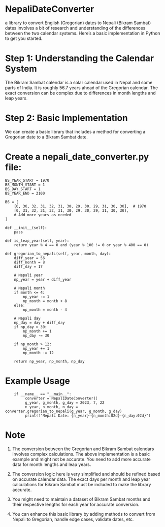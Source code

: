 # NepaliDateConverter
 a library to convert English (Gregorian) dates to Nepali (Bikram Sambat) dates involves a bit of research and understanding of the differences between the two calendar systems. Here’s a basic implementation in Python to get you started.


# Step 1: Understanding the Calendar System
The Bikram Sambat calendar is a solar calendar used in Nepal and some parts of India. It is roughly 56.7 years ahead of the Gregorian calendar. The exact conversion can be complex due to differences in month lengths and leap years.

# Step 2: Basic Implementation
We can create a basic library that includes a method for converting a Gregorian date to a Bikram Sambat date.

# Create a nepali_date_converter.py file:

    BS_YEAR_START = 1970
    BS_MONTH_START = 1
    BS_DAY_START = 1
    BS_YEAR_END = 2100
    
    BS = [
        [0, 30, 32, 31, 32, 31, 30, 29, 30, 29, 31, 30, 30],  # 1970
        [0, 31, 32, 31, 32, 31, 30, 29, 30, 29, 31, 30, 30],
        # Add more years as needed
    ]
    
    def __init__(self):
        pass
    
    def is_leap_year(self, year):
        return year % 4 == 0 and (year % 100 != 0 or year % 400 == 0)
    
    def gregorian_to_nepali(self, year, month, day):
        diff_year = 56
        diff_month = 8
        diff_day = 17

        # Nepali year
        np_year = year + diff_year

        # Nepali month
        if month <= 4:
            np_year -= 1
            np_month = month + 8
        else:
            np_month = month - 4

        # Nepali day
        np_day = day + diff_day
        if np_day > 30:
            np_month += 1
            np_day -= 30

        if np_month > 12:
            np_year += 1
            np_month -= 12

        return np_year, np_month, np_day

# Example Usage

        if __name__ == "__main__":
             converter = NepaliDateConverter()
             g_year, g_month, g_day = 2023, 7, 22
             n_year, n_month, n_day = converter.gregorian_to_nepali(g_year, g_month, g_day)
             print(f"Nepali Date: {n_year}-{n_month:02d}-{n_day:02d}")


# Note 

1. The conversion between the Gregorian and Bikram Sambat calendars involves complex calculations. The above implementation is a basic example and might not be accurate. You need to add more accurate data for month lengths and leap years.

2. The conversion logic here is very simplified and should be refined based on accurate calendar data. The exact days per month and leap year calculations for Bikram Sambat must be included to make the library accurate.

   
3. You might need to maintain a dataset of Bikram Sambat months and their respective lengths for each year for accurate conversion.
   
5. You can enhance this basic library by adding methods to convert from Nepali to Gregorian, handle edge cases, validate dates, etc.
